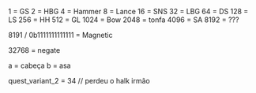 1 = GS
2 = HBG
4 = Hammer
8 = Lance
16 = SNS
32 = LBG
64 = DS
128 = LS
256 = HH
512 = GL
1024 = Bow
2048 = tonfa
4096 = SA
8192 = ???

8191 / 0b1111111111111 = Magnetic

32768 = negate

a = cabeça
b = asa

quest_variant_2 = 34 // perdeu o halk irmão